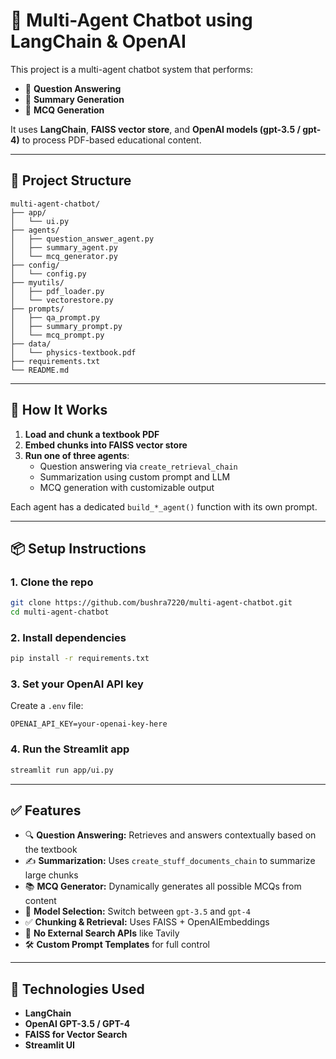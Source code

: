 # 📘 Multi-Agent Chatbot using LangChain & OpenAI

This project is a multi-agent chatbot system that performs:

- 🤖 **Question Answering**
- 📝 **Summary Generation**
- 🎯 **MCQ Generation**

It uses **LangChain**, **FAISS vector store**, and **OpenAI models (gpt-3.5 / gpt-4)** to process PDF-based educational content.

---

## 🔧 Project Structure

```
multi-agent-chatbot/
├── app/
│   └── ui.py
├── agents/
│   ├── question_answer_agent.py
│   ├── summary_agent.py
│   └── mcq_generator.py
├── config/
│   └── config.py
├── myutils/
│   ├── pdf_loader.py
│   └── vectorestore.py
├── prompts/
│   ├── qa_prompt.py
│   ├── summary_prompt.py
│   └── mcq_prompt.py
├── data/
│   └── physics-textbook.pdf
├── requirements.txt
└── README.md
```

---

## 🚀 How It Works

1. **Load and chunk a textbook PDF**
2. **Embed chunks into FAISS vector store**
3. **Run one of three agents**:
   - Question answering via `create_retrieval_chain`
   - Summarization using custom prompt and LLM
   - MCQ generation with customizable output

Each agent has a dedicated `build_*_agent()` function with its own prompt.

---

## 📦 Setup Instructions

### 1. Clone the repo

```bash
git clone https://github.com/bushra7220/multi-agent-chatbot.git
cd multi-agent-chatbot
```

### 2. Install dependencies

```bash
pip install -r requirements.txt
```

### 3. Set your OpenAI API key

Create a `.env` file:

```env
OPENAI_API_KEY=your-openai-key-here
```

### 4. Run the Streamlit app

```bash
streamlit run app/ui.py
```

---

## ✅ Features

- 🔍 **Question Answering:** Retrieves and answers contextually based on the textbook
- ✍️ **Summarization:** Uses `create_stuff_documents_chain` to summarize large chunks
- 📚 **MCQ Generator:** Dynamically generates all possible MCQs from content
- 📎 **Model Selection:** Switch between `gpt-3.5` and `gpt-4`
- ✅ **Chunking & Retrieval:** Uses FAISS + OpenAIEmbeddings
- 🧠 **No External Search APIs** like Tavily
- 🛠 **Custom Prompt Templates** for full control

---

## 🧠 Technologies Used

- **LangChain**
- **OpenAI GPT-3.5 / GPT-4**
- **FAISS for Vector Search**
- **Streamlit UI**